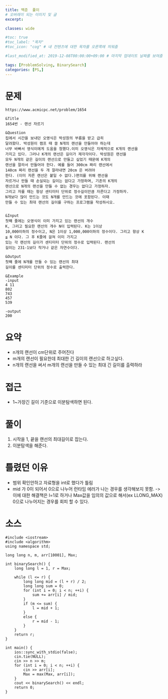 ```yaml
---
title: 백준  풀이
# 오버레이 되는 이미지 및 글
excerpt:

classes: wide

#toc: true
#toc_label: "목차"
#toc_icon: "cog" # 내 컨텐츠에 대한 목차를 오른쪽에 띄워줌

#last_modified_at: 2019-12-08T00:00:00+09:00 # 마지막 업데이트 날짜를 보여줌

tags: [ProblemSolving, BinarySearch]
categories: [PS,]
---
```


# 문제
```
https://www.acmicpc.net/problem/1654

&Title
1654번 - 랜선 자르기

&Question
집에서 시간을 보내던 오영식은 박성원의 부름을 받고 급히 
달려왔다. 박성원이 캠프 때 쓸 N개의 랜선을 만들어야 하는데 
너무 바빠서 영식이에게 도움을 청했다.이미 오영식은 자체적으로 K개의 랜선을 
가지고 있다. 그러나 K개의 랜선은 길이가 제각각이다. 박성원은 랜선을 
모두 N개의 같은 길이의 랜선으로 만들고 싶었기 때문에 K개의 
랜선을 잘라서 만들어야 한다. 예를 들어 300cm 짜리 랜선에서 
140cm 짜리 랜선을 두 개 잘라내면 20cm 은 버려야 
한다. (이미 자른 랜선은 붙일 수 없다.)편의를 위해 랜선을 
자르거나 만들 때 손실되는 길이는 없다고 가정하며, 기존의 K개의 
랜선으로 N개의 랜선을 만들 수 없는 경우는 없다고 가정하자. 
그리고 자를 때는 항상 센티미터 단위로 정수길이만큼 자른다고 가정하자. 
N개보다 많이 만드는 것도 N개를 만드는 것에 포함된다. 이때 
만들 수 있는 최대 랜선의 길이를 구하는 프로그램을 작성하시오. 


&Input
첫째 줄에는 오영식이 이미 가지고 있는 랜선의 개수 
K, 그리고 필요한 랜선의 개수 N이 입력된다. K는 1이상 
10,000이하의 정수이고, N은 1이상 1,000,000이하의 정수이다. 그리고 항상 K 
≦ N 이다. 그 후 K줄에 걸쳐 이미 가지고 
있는 각 랜선의 길이가 센티미터 단위의 정수로 입력된다. 랜선의 
길이는 231-1보다 작거나 같은 자연수이다. 

&Output
첫째 줄에 N개를 만들 수 있는 랜선의 최대 
길이를 센티미터 단위의 정수로 출력한다. 

&Example
-input
4 11
802
743
457
539

-output
200
```

# 요약
* n개의 랜선이 cm단위로 주어진다
* m개의 랜선이 필요한데 최대한 긴 길이의 랜선으로 하고싶다.
* n개의 랜선을 써서 m개의 랜선을 만들 수 있는 최대 긴 길이를 출력하라

# 접근
* 1~가장긴 길이 기준으로 이분탐색하면 된다.

# 풀이
1. 시작을 1, 끝을 랜선의 최대길이로 잡는다.
1. 이분탐색을 해준다.

# 틀렸던 이유
* 범위 확인안하고 자료형을 int로 했다가 틀림
* mid 가 0이 되어서 0으로 나누어 런타임 에러가 나는 경우를 생각해보지 못함. -> 이에 대한 해결책은 l=1로 하거나 Max값을 임의의 값으로 해서(ex LLONG_MAX) 0으로 나누어지는 경우를 회피 할 수 있다.


# 소스
```
#include <iostream>
#include <algorithm>
using namespace std;

long long n, m, arr[10001], Max;

int binarySearch() {
	long long l = 1, r = Max;

	while (l <= r) {
		long long mid = (l + r) / 2;
		long long sum = 0;
		for (int i = 0; i < n; ++i) {
			sum += arr[i] / mid;
		}
		if (m <= sum) {
			l = mid + 1;
		}
		else {
			r = mid - 1;
		}
	}
	return r;
}

int main() {
	ios::sync_with_stdio(false);
	cin.tie(NULL);
	cin >> n >> m;
	for (int i = 0; i < n; ++i) {
		cin >> arr[i];
		Max = max(Max, arr[i]);
	}
	cout << binarySearch() << endl;
	return 0;
}
```